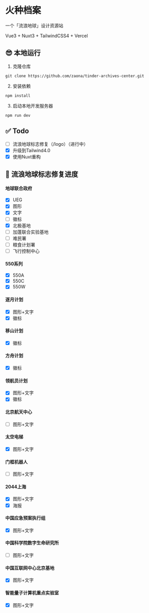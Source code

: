 # 火种档案

一个「流浪地球」设计资源站

Vue3 + Nuxt3 + TailwindCSS4 + Vercel

## 😎 本地运行

1. 克隆仓库

```shell
git clone https://github.com/zaona/tinder-archives-center.git
```

2. 安装依赖

```shell
npm install
```

3. 启动本地开发服务器

```shell
npm run dev
```

## ✅ Todo

- [ ] 流浪地球标志修复（/logo）（进行中）
- [x] 升级到Tailwind4.0
- [x] 使用Nuxt重构

## 🚩 流浪地球标志修复进度

#### 地球联合政府

- [x] UEG
- [x] 图形
- [x] 文字
- [ ] 徽标
- [x] 北极基地
- [ ] 加蓬联合实验基地
- [ ] 难民署
- [ ] 粮食计划署
- [ ] 飞行控制中心

#### 550系列

- [x] 550A
- [x] 550C
- [x] 550W

#### 逐月计划

- [x] 图形+文字
- [x] 徽标

#### 移山计划

- [x] 徽标

#### 方舟计划

- [x] 徽标

#### 领航员计划

- [x] 图形+文字
- [x] 徽标

#### 北京航天中心

- [ ] 图形+文字

#### 太空电梯

- [x] 图形+文字

#### 门框机器人

- [ ] 图形+文字

#### 2044上海

- [x] 图形+文字
- [x] 海报

#### 中国应急预案执行组

- [x] 图形+文字

#### 中国科学院数字生命研究所

- [ ] 图形+文字

#### 中国互联网中心北京基地

- [x] 图形+文字

#### 智能量子计算机重点实验室

- [x] 图形+文字
